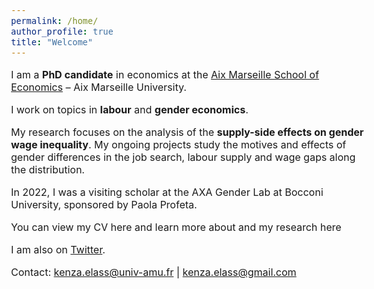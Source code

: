 ```yaml
---
permalink: /home/
author_profile: true
title: "Welcome"
---
```


<style type="text/css">
  body{
  font-size: 12pt;
}
</style>



I am a **PhD candidate** in economics at the [Aix Marseille School of Economics](https://www.amse-aixmarseille.fr/en/members/elass) – Aix Marseille University.

I work on topics in **labour** and **gender economics**.

My research focuses on the analysis of the **supply-side effects on gender wage inequality**. My ongoing projects study the motives and effects of gender differences in the job search, labour supply and wage gaps along the distribution.

In 2022, I was a visiting scholar at the AXA Gender Lab at Bocconi University, sponsored by Paola Profeta.

You can view my CV here and learn more about and my research here

I am also on [Twitter](https://twitter.com/ElassKenza).

Contact: kenza.elass@univ-amu.fr | kenza.elass@gmail.com

